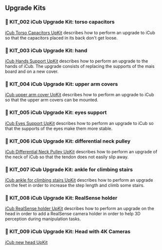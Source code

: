## Upgrade Kits

### 🔘 KIT_002 iCub Upgrade Kit: torso capacitors 
[iCub Torso Capacitors UpKit](./torso_capacitors/support.md) describes how to perform an upgrade to iCub so that the capacitors placed in its back don't get loose.

### 🔘 KIT_003 iCub Upgrade Kit: hand
[iCub Hands Support UpKit](./hands/support.md) describes how to perform an upgrade to the hands of iCub. The upgrade consists of replacing the supports of the mais board and on a new cover.

### 🔘 KIT_004 iCub Upgrade Kit: upper arm covers
[iCub upper arm cover UpKit](./upperarm_cover_icub2_5/support.md) describes how to perform an upgrade to iCub so that the upper arm covers can be mounted.

### 🔘 KIT_005 iCub Upgrade Kit: eyes support 
[iCub Eyes Support UpKit](./eyes/support.md) describes how to perform an upgrade to iCub so that the supports of the eyes make them more stable.

### 🔘 KIT_006 iCub Upgrade Kit: differential neck pulley 
[iCub Differential Neck Pulley UpKit](./differential_neck_pulley/support.md) describes how to perform an upgrade of the neck of iCub so that the tendon does not easily slip away.

### 🔘 KIT_007 iCub Upgrade Kit: ankle for climbing stairs
[iCub ankle for climbing stairs UpKit](./ankle_for_stairs/support.md) describes how to perform an upgrade on the feet in order to  increase the step length and climb some stairs.

### 🔘 KIT_008 iCub Upgrade Kit: RealSense holder
[iCub RealSense holder UpKit](./realsense_holder/support.md) describes how to perform an upgrade on the head in order to add a RealSense camera holder in order to help 3D perception during manipulation tasks.

### 🔘 KIT_009 iCub Upgrade Kit: Head with 4K Cameras
[iCub new head UpKit](./head_4k/support.md)
